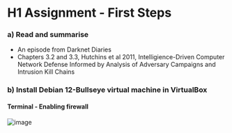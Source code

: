 # H1 Assignment - First Steps

### a) Read and summarise
  - An episode from Darknet Diaries
  - Chapters 3.2 and 3.3, Hutchins et al 2011, Intelligience-Driven Computer Network Defense Informed by Analysis of Adversary Campaigns and Intrusion Kill Chains

### b) Install Debian 12-Bullseye virtual machine in VirtualBox

#### Terminal - Enabling firewall
![image](https://cdn.discordapp.com/attachments/476838378227236867/1198403156271443968/image.png?ex=65bec6e9&is=65ac51e9&hm=5bdcb51c904660142d8091a9dfcea22f4fef2c403cd672e0816c43b69c9fedb5&)
